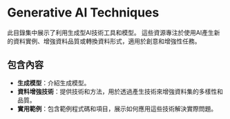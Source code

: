 # Generative AI Techniques

此目錄集中展示了利用生成型AI技術工具和模型。 這些資源專注於使用AI產生新的資料實例、增強資料品質或轉換資料形式，適用於創意和增強性任務。

## 包含內容
- **生成模型**：介紹生成模型。
- **資料增強技術**：提供技術和方法，用於透過產生技術來增強資料集的多樣性和品質。
- **實用範例**：包含範例程式碼和項目，展示如何應用這些技術解決實際問題。
